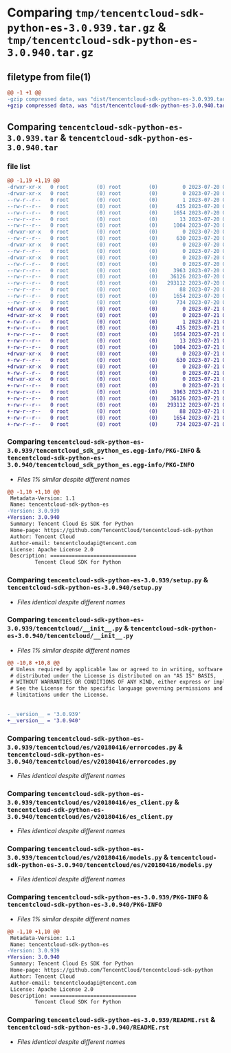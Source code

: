 # Comparing `tmp/tencentcloud-sdk-python-es-3.0.939.tar.gz` & `tmp/tencentcloud-sdk-python-es-3.0.940.tar.gz`

## filetype from file(1)

```diff
@@ -1 +1 @@
-gzip compressed data, was "dist/tencentcloud-sdk-python-es-3.0.939.tar", last modified: Thu Jul 20 00:23:59 2023, max compression
+gzip compressed data, was "dist/tencentcloud-sdk-python-es-3.0.940.tar", last modified: Fri Jul 21 00:28:53 2023, max compression
```

## Comparing `tencentcloud-sdk-python-es-3.0.939.tar` & `tencentcloud-sdk-python-es-3.0.940.tar`

### file list

```diff
@@ -1,19 +1,19 @@
-drwxr-xr-x   0 root         (0) root         (0)        0 2023-07-20 00:23:59.000000 tencentcloud-sdk-python-es-3.0.939/
-drwxr-xr-x   0 root         (0) root         (0)        0 2023-07-20 00:23:59.000000 tencentcloud-sdk-python-es-3.0.939/tencentcloud_sdk_python_es.egg-info/
--rw-r--r--   0 root         (0) root         (0)        1 2023-07-20 00:23:59.000000 tencentcloud-sdk-python-es-3.0.939/tencentcloud_sdk_python_es.egg-info/dependency_links.txt
--rw-r--r--   0 root         (0) root         (0)      435 2023-07-20 00:23:59.000000 tencentcloud-sdk-python-es-3.0.939/tencentcloud_sdk_python_es.egg-info/SOURCES.txt
--rw-r--r--   0 root         (0) root         (0)     1654 2023-07-20 00:23:59.000000 tencentcloud-sdk-python-es-3.0.939/tencentcloud_sdk_python_es.egg-info/PKG-INFO
--rw-r--r--   0 root         (0) root         (0)       13 2023-07-20 00:23:59.000000 tencentcloud-sdk-python-es-3.0.939/tencentcloud_sdk_python_es.egg-info/top_level.txt
--rw-r--r--   0 root         (0) root         (0)     1004 2023-07-20 00:23:58.000000 tencentcloud-sdk-python-es-3.0.939/setup.py
-drwxr-xr-x   0 root         (0) root         (0)        0 2023-07-20 00:23:59.000000 tencentcloud-sdk-python-es-3.0.939/tencentcloud/
--rw-r--r--   0 root         (0) root         (0)      630 2023-07-20 00:23:58.000000 tencentcloud-sdk-python-es-3.0.939/tencentcloud/__init__.py
-drwxr-xr-x   0 root         (0) root         (0)        0 2023-07-20 00:23:59.000000 tencentcloud-sdk-python-es-3.0.939/tencentcloud/es/
--rw-r--r--   0 root         (0) root         (0)        0 2023-07-20 00:23:58.000000 tencentcloud-sdk-python-es-3.0.939/tencentcloud/es/__init__.py
-drwxr-xr-x   0 root         (0) root         (0)        0 2023-07-20 00:23:59.000000 tencentcloud-sdk-python-es-3.0.939/tencentcloud/es/v20180416/
--rw-r--r--   0 root         (0) root         (0)        0 2023-07-20 00:23:58.000000 tencentcloud-sdk-python-es-3.0.939/tencentcloud/es/v20180416/__init__.py
--rw-r--r--   0 root         (0) root         (0)     3963 2023-07-20 00:23:58.000000 tencentcloud-sdk-python-es-3.0.939/tencentcloud/es/v20180416/errorcodes.py
--rw-r--r--   0 root         (0) root         (0)    36126 2023-07-20 00:23:58.000000 tencentcloud-sdk-python-es-3.0.939/tencentcloud/es/v20180416/es_client.py
--rw-r--r--   0 root         (0) root         (0)   293112 2023-07-20 00:23:58.000000 tencentcloud-sdk-python-es-3.0.939/tencentcloud/es/v20180416/models.py
--rw-r--r--   0 root         (0) root         (0)       88 2023-07-20 00:23:59.000000 tencentcloud-sdk-python-es-3.0.939/setup.cfg
--rw-r--r--   0 root         (0) root         (0)     1654 2023-07-20 00:23:59.000000 tencentcloud-sdk-python-es-3.0.939/PKG-INFO
--rw-r--r--   0 root         (0) root         (0)      734 2023-07-20 00:23:58.000000 tencentcloud-sdk-python-es-3.0.939/README.rst
+drwxr-xr-x   0 root         (0) root         (0)        0 2023-07-21 00:28:53.000000 tencentcloud-sdk-python-es-3.0.940/
+drwxr-xr-x   0 root         (0) root         (0)        0 2023-07-21 00:28:53.000000 tencentcloud-sdk-python-es-3.0.940/tencentcloud_sdk_python_es.egg-info/
+-rw-r--r--   0 root         (0) root         (0)        1 2023-07-21 00:28:53.000000 tencentcloud-sdk-python-es-3.0.940/tencentcloud_sdk_python_es.egg-info/dependency_links.txt
+-rw-r--r--   0 root         (0) root         (0)      435 2023-07-21 00:28:53.000000 tencentcloud-sdk-python-es-3.0.940/tencentcloud_sdk_python_es.egg-info/SOURCES.txt
+-rw-r--r--   0 root         (0) root         (0)     1654 2023-07-21 00:28:53.000000 tencentcloud-sdk-python-es-3.0.940/tencentcloud_sdk_python_es.egg-info/PKG-INFO
+-rw-r--r--   0 root         (0) root         (0)       13 2023-07-21 00:28:53.000000 tencentcloud-sdk-python-es-3.0.940/tencentcloud_sdk_python_es.egg-info/top_level.txt
+-rw-r--r--   0 root         (0) root         (0)     1004 2023-07-21 00:28:53.000000 tencentcloud-sdk-python-es-3.0.940/setup.py
+drwxr-xr-x   0 root         (0) root         (0)        0 2023-07-21 00:28:53.000000 tencentcloud-sdk-python-es-3.0.940/tencentcloud/
+-rw-r--r--   0 root         (0) root         (0)      630 2023-07-21 00:28:53.000000 tencentcloud-sdk-python-es-3.0.940/tencentcloud/__init__.py
+drwxr-xr-x   0 root         (0) root         (0)        0 2023-07-21 00:28:53.000000 tencentcloud-sdk-python-es-3.0.940/tencentcloud/es/
+-rw-r--r--   0 root         (0) root         (0)        0 2023-07-21 00:28:53.000000 tencentcloud-sdk-python-es-3.0.940/tencentcloud/es/__init__.py
+drwxr-xr-x   0 root         (0) root         (0)        0 2023-07-21 00:28:53.000000 tencentcloud-sdk-python-es-3.0.940/tencentcloud/es/v20180416/
+-rw-r--r--   0 root         (0) root         (0)        0 2023-07-21 00:28:53.000000 tencentcloud-sdk-python-es-3.0.940/tencentcloud/es/v20180416/__init__.py
+-rw-r--r--   0 root         (0) root         (0)     3963 2023-07-21 00:28:53.000000 tencentcloud-sdk-python-es-3.0.940/tencentcloud/es/v20180416/errorcodes.py
+-rw-r--r--   0 root         (0) root         (0)    36126 2023-07-21 00:28:53.000000 tencentcloud-sdk-python-es-3.0.940/tencentcloud/es/v20180416/es_client.py
+-rw-r--r--   0 root         (0) root         (0)   293112 2023-07-21 00:28:53.000000 tencentcloud-sdk-python-es-3.0.940/tencentcloud/es/v20180416/models.py
+-rw-r--r--   0 root         (0) root         (0)       88 2023-07-21 00:28:53.000000 tencentcloud-sdk-python-es-3.0.940/setup.cfg
+-rw-r--r--   0 root         (0) root         (0)     1654 2023-07-21 00:28:53.000000 tencentcloud-sdk-python-es-3.0.940/PKG-INFO
+-rw-r--r--   0 root         (0) root         (0)      734 2023-07-21 00:28:53.000000 tencentcloud-sdk-python-es-3.0.940/README.rst
```

### Comparing `tencentcloud-sdk-python-es-3.0.939/tencentcloud_sdk_python_es.egg-info/PKG-INFO` & `tencentcloud-sdk-python-es-3.0.940/tencentcloud_sdk_python_es.egg-info/PKG-INFO`

 * *Files 1% similar despite different names*

```diff
@@ -1,10 +1,10 @@
 Metadata-Version: 1.1
 Name: tencentcloud-sdk-python-es
-Version: 3.0.939
+Version: 3.0.940
 Summary: Tencent Cloud Es SDK for Python
 Home-page: https://github.com/TencentCloud/tencentcloud-sdk-python
 Author: Tencent Cloud
 Author-email: tencentcloudapi@tencent.com
 License: Apache License 2.0
 Description: ============================
         Tencent Cloud SDK for Python
```

### Comparing `tencentcloud-sdk-python-es-3.0.939/setup.py` & `tencentcloud-sdk-python-es-3.0.940/setup.py`

 * *Files identical despite different names*

### Comparing `tencentcloud-sdk-python-es-3.0.939/tencentcloud/__init__.py` & `tencentcloud-sdk-python-es-3.0.940/tencentcloud/__init__.py`

 * *Files 1% similar despite different names*

```diff
@@ -10,8 +10,8 @@
 # Unless required by applicable law or agreed to in writing, software
 # distributed under the License is distributed on an "AS IS" BASIS,
 # WITHOUT WARRANTIES OR CONDITIONS OF ANY KIND, either express or implied.
 # See the License for the specific language governing permissions and
 # limitations under the License.
 
 
-__version__ = '3.0.939'
+__version__ = '3.0.940'
```

### Comparing `tencentcloud-sdk-python-es-3.0.939/tencentcloud/es/v20180416/errorcodes.py` & `tencentcloud-sdk-python-es-3.0.940/tencentcloud/es/v20180416/errorcodes.py`

 * *Files identical despite different names*

### Comparing `tencentcloud-sdk-python-es-3.0.939/tencentcloud/es/v20180416/es_client.py` & `tencentcloud-sdk-python-es-3.0.940/tencentcloud/es/v20180416/es_client.py`

 * *Files identical despite different names*

### Comparing `tencentcloud-sdk-python-es-3.0.939/tencentcloud/es/v20180416/models.py` & `tencentcloud-sdk-python-es-3.0.940/tencentcloud/es/v20180416/models.py`

 * *Files identical despite different names*

### Comparing `tencentcloud-sdk-python-es-3.0.939/PKG-INFO` & `tencentcloud-sdk-python-es-3.0.940/PKG-INFO`

 * *Files 1% similar despite different names*

```diff
@@ -1,10 +1,10 @@
 Metadata-Version: 1.1
 Name: tencentcloud-sdk-python-es
-Version: 3.0.939
+Version: 3.0.940
 Summary: Tencent Cloud Es SDK for Python
 Home-page: https://github.com/TencentCloud/tencentcloud-sdk-python
 Author: Tencent Cloud
 Author-email: tencentcloudapi@tencent.com
 License: Apache License 2.0
 Description: ============================
         Tencent Cloud SDK for Python
```

### Comparing `tencentcloud-sdk-python-es-3.0.939/README.rst` & `tencentcloud-sdk-python-es-3.0.940/README.rst`

 * *Files identical despite different names*

